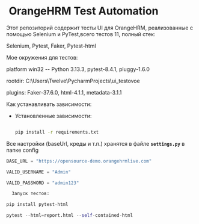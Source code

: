 # ​ OrangeHRM Test Automation

Этот репозиторий содержит тесты UI для OrangeHRM, реализованные с помощью Selenium и PyTest,всего тестов 11, полный стек:

Selenium, Pytest, Faker, Pytest-html

Мое окружения для тестов:

platform win32 -- Python 3.13.3, pytest-8.4.1, pluggy-1.6.0

rootdir: C:\Users\Twelve\PycharmProjects\ui_testovoe

plugins: Faker-37.6.0, html-4.1.1, metadata-3.1.1

Как устанавливать зависимости:

- Установленные зависимости:  

  ```bash

  pip install -r requirements.txt

Все настройки (baseUrl, креды и т.п.) хранятся в файле **`settings.py`** в папке config

```python
BASE_URL = "https://opensource-demo.orangehrmlive.com"

VALID_USERNAME = "Admin"

VALID_PASSWORD = "admin123"

  Запуск тестов:

pip install pytest-html 

pytest --html=report.html --self-contained-html



